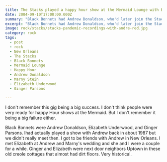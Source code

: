 ```yaml
---
title: The Stacks played a happy hour show at the Mermaid Lounge with Black Bonnets.
date: 2004-09-10T17:00:00.000Z
summary: "Black Bonnets had Andrew Donaldson, who'd later join the Stacks."
excerpt: "Black Bonnets had Andrew Donaldson, who'd later join the Stacks."
image: rock/stacks/stacks-pandemic-recordings-with-andre-red.jpg
category: rock
tags:
  - post
  - rock
  - New Orleans
  - The Stacks
  - Black Bonnets
  - Mermaid Lounge
  - Happy Hour
  - Andrew Donaldson
  - Marny Stein
  - Elizabeth Underwood
  - Ginger Parsons

---
```


I don't remember this gig being a big success. I don't think people were very ready for happy Hour shows at the Mermaid.
But I don't remember it being a big failure either.

Black Bonnets were Andrew Donaldson, Elizabeth Underwood, and Ginger Parsons. Ihad actually played a show with Andrew back in about 1987 but we didn't really meet then. I got to be friends with Andrew in New Orleans. I met Elizabeth at Andrew and Marny's wedding and she and I were a couple for a while. Ginger and Elizabeth were next door neighbors Uptown in these old creole cottages that almost had dirt floors. Very historical.